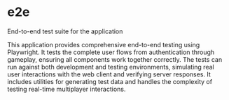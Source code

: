 # e2e

End-to-end test suite for the application

This application provides comprehensive end-to-end testing using Playwright. It tests the complete user flows from authentication through gameplay, ensuring all components work together correctly. The tests can run against both development and testing environments, simulating real user interactions with the web client and verifying server responses. It includes utilities for generating test data and handles the complexity of testing real-time multiplayer interactions.
